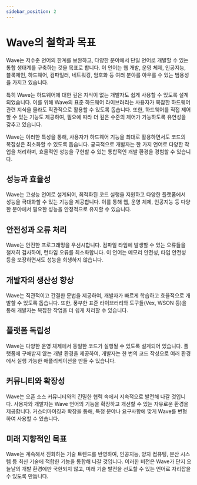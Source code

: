 ```yaml
---
sidebar_position: 2
---
```


# Wave의 철학과 목표

Wave는 저수준 언어의 한계를 보완하고, 다양한 분야에서 단일 언어로 개발할 수 있는 통합 생태계를 구축하는 것을 목표로 합니다.
이 언어는 웹 개발, 운영 체제, 인공지능, 블록체인, 하드웨어, 컴파일러, 네트워킹, 암호화 등 여러 분야를 아우를 수 있는 범용성을 가지고 있습니다.

특히 Wave는 하드웨어에 대한 깊은 지식이 없는 개발자도 쉽게 사용할 수 있도록 설계되었습니다.
이를 위해 Wave의 표준 하드웨어 라이브러리는 사용자가 복잡한 하드웨어 관련 지식을 몰라도 직관적으로 활용할 수 있도록 돕습니다. 또한, 하드웨어를 직접 제어할 수 있는 기능도 제공하여, 필요에 따라 더 깊은 수준의 제어가 가능하도록 유연성을 갖추고 있습니다.

Wave는 이러한 특성을 통해, 사용자가 하드웨어 기능을 최대로 활용하면서도 코드의 복잡성은 최소화할 수 있도록 돕습니다.
궁극적으로 개발자는 한 가지 언어로 다양한 작업을 처리하며, 효율적인 성능을 구현할 수 있는 통합적인 개발 환경을 경험할 수 있습니다.

## 성능과 효율성

Wave는 고성능 언어로 설계되어, 최적화된 코드 실행을 지원하고 다양한 플랫폼에서 성능을 극대화할 수 있는 기능을 제공합니다.
이를 통해 웹, 운영 체제, 인공지능 등 다양한 분야에서 필요한 성능을 안정적으로 유지할 수 있습니다.

## 안전성과 오류 처리

Wave는 안전한 프로그래밍을 우선시합니다. 컴파일 타임에 발생할 수 있는 오류들을 철저히 검사하여, 런타임 오류를 최소화합니다.
이 언어는 메모리 안전성, 타입 안전성 등을 보장하면서도 성능을 희생하지 않습니다.

## 개발자의 생산성 향상

Wave는 직관적이고 간결한 문법을 제공하여, 개발자가 빠르게 학습하고 효율적으로 개발할 수 있도록 돕습니다.
또한, 풍부한 표준 라이브러리와 도구들(Vex, WSON 등)을 통해 개발자는 복잡한 작업을 더 쉽게 처리할 수 있습니다.

## 플랫폼 독립성

Wave는 다양한 운영 체제에서 동일한 코드가 실행될 수 있도록 설계되어 있습니다.
플랫폼에 구애받지 않는 개발 환경을 제공하여, 개발자는 한 번의 코드 작성으로 여러 환경에서 실행 가능한 애플리케이션을 만들 수 있습니다.

## 커뮤니티와 확장성

Wave는 오픈 소스 커뮤니티와의 긴밀한 협력 속에서 지속적으로 발전해 나갈 것입니다.
사용자와 개발자는 Wave 언어의 기능을 확장하고 개선할 수 있는 자유로운 환경을 제공합니다.
커스터마이징과 확장을 통해, 특정 분야나 요구사항에 맞게 Wave를 변형하여 사용할 수 있습니다.

## 미래 지향적인 목표

Wave는 계속해서 진화하는 기술 트렌드를 반영하여, 인공지능, 양자 컴퓨팅, 분산 시스템 등 최신 기술에 적합한 기능을 통합해 나갈 것입니다.
이러한 비전은 Wave가 단지 오늘날의 개발 환경에만 국한되지 않고, 미래 기술 발전을 선도할 수 있는 언어로 자리잡을 수 있도록 만듭니다.